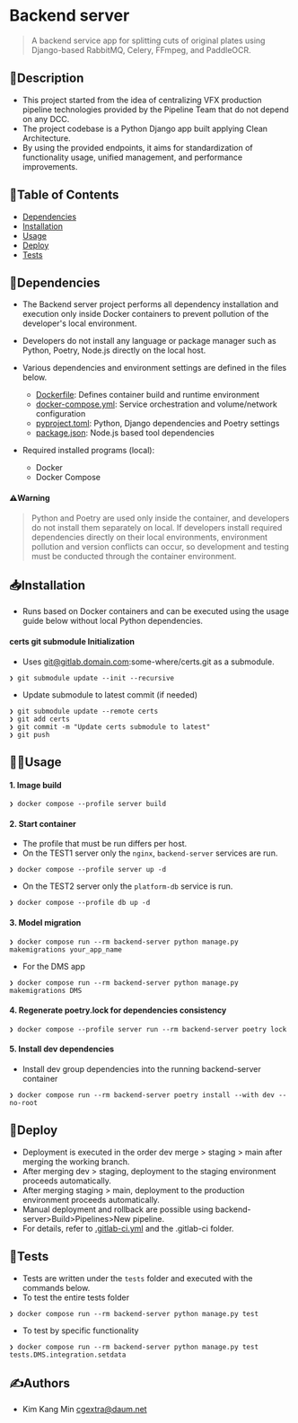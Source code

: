# Backend server

> A backend service app for splitting cuts of original plates using Django-based RabbitMQ, Celery, FFmpeg, and PaddleOCR.

## 📃Description

- This project started from the idea of centralizing VFX production pipeline technologies provided by the Pipeline Team that do not depend on any DCC.
- The project codebase is a Python Django app built applying Clean Architecture.
- By using the provided endpoints, it aims for standardization of functionality usage, unified management, and performance improvements.

## 📑Table of Contents

- [Dependencies](#dependencies)
- [Installation](#installation)
- [Usage](#usage)
- [Deploy](#deploy)
- [Tests](#tests)

## 🔗Dependencies

- The Backend server project performs all dependency installation and execution only inside Docker containers to prevent pollution of the developer's local environment.
- Developers do not install any language or package manager such as Python, Poetry, Node.js directly on the local host.
- Various dependencies and environment settings are defined in the files below.

  - [Dockerfile](./Dockerfile): Defines container build and runtime environment
  - [docker-compose.yml](./docker-compose.yml): Service orchestration and volume/network configuration
  - [pyproject.toml](./pyproject.toml): Python, Django dependencies and Poetry settings
  - [package.json](./package.json): Node.js based tool dependencies

- Required installed programs (local):
  - Docker
  - Docker Compose

#### ⚠️Warning

> Python and Poetry are used only inside the container, and developers do not install them separately on local.
> If developers install required dependencies directly on their local environments, environment pollution and version conflicts can occur, so development and testing must be conducted through the container environment.

## 📥Installation

- Runs based on Docker containers and can be executed using the usage guide below without local Python dependencies.

#### certs git submodule Initialization

- Uses git@gitlab.domain.com:some-where/certs.git as a submodule.

```shell
❯ git submodule update --init --recursive
```

- Update submodule to latest commit (if needed)

```shell
❯ git submodule update --remote certs
❯ git add certs
❯ git commit -m "Update certs submodule to latest"
❯ git push
```

## 👨‍💻Usage

#### 1. Image build

```shell
❯ docker compose --profile server build
```

#### 2. Start container

- The profile that must be run differs per host.
- On the TEST1 server only the `nginx`, `backend-server` services are run.

```shell
❯ docker compose --profile server up -d
```

- On the TEST2 server only the `platform-db` service is run.

```shell
❯ docker compose --profile db up -d
```

#### 3. Model migration

```shell
❯ docker compose run --rm backend-server python manage.py makemigrations your_app_name
```

- For the DMS app

```shell
❯ docker compose run --rm backend-server python manage.py makemigrations DMS
```

#### 4. Regenerate poetry.lock for dependencies consistency

```shell
❯ docker compose --profile server run --rm backend-server poetry lock
```

#### 5. Install dev dependencies

- Install dev group dependencies into the running backend-server container

```shell
❯ docker compose run --rm backend-server poetry install --with dev --no-root
```

## 🚀Deploy

- Deployment is executed in the order dev merge > staging > main after merging the working branch.
- After merging dev > staging, deployment to the staging environment proceeds automatically.
- After merging staging > main, deployment to the production environment proceeds automatically.
- Manual deployment and rollback are possible using backend-server>Build>Pipelines>New pipeline.
- For details, refer to [.gitlab-ci.yml](./.gitlab-ci.yml) and the .gitlab-ci folder.

## 🧪Tests

- Tests are written under the `tests` folder and executed with the commands below.
- To test the entire tests folder

```shell
❯ docker compose run --rm backend-server python manage.py test
```

- To test by specific functionality

```shell
❯ docker compose run --rm backend-server python manage.py test tests.DMS.integration.setdata
```

## ✍️Authors

- Kim Kang Min <cgextra@daum.net>
